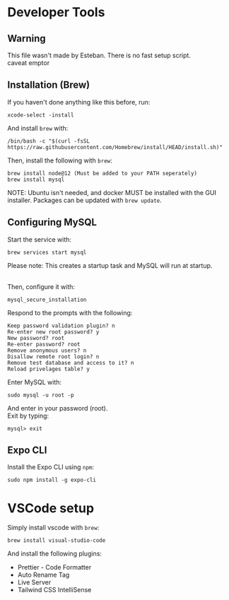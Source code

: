 # Developer Tools

## Warning

This file wasn't made by Esteban. There is no fast setup script.
<br />caveat emptor

## Installation (Brew)

If you haven't done anything like this before, run:

```
xcode-select -install
```

And install `brew` with:

```
/bin/bash -c "$(curl -fsSL https://raw.githubusercontent.com/Homebrew/install/HEAD/install.sh)"
```

Then, install the following with `brew`:

```
brew install node@12 (Must be added to your PATH seperately)
brew install mysql
```

NOTE: Ubuntu isn't needed, and docker MUST be installed with the GUI installer. Packages can be updated with `brew update`.

## Configuring MySQL

Start the service with:

```
brew services start mysql
```
Please note: This creates a startup task and MySQL will run at startup.

<br />
Then, configure it with:

```
mysql_secure_installation
```

Respond to the prompts with the following:

```
Keep password validation plugin? n
Re-enter new root password? y
New password? root
Re-enter password? root
Remove anonymous users? n
Disallow remote root login? n
Remove test database and access to it? n
Reload privelages table? y
```

Enter MySQL with:

```
sudo mysql -u root -p
```

And enter in your password (root).
<br />Exit by typing:

```
mysql> exit 
```

## Expo CLI

Install the Expo CLI using `npm`:

```
sudo npm install -g expo-cli
```

# VSCode setup

Simply install vscode with `brew`:

```
brew install visual-studio-code
```

And install the following plugins:

- Prettier - Code Formatter
- Auto Rename Tag
- Live Server
- Tailwind CSS IntelliSense
